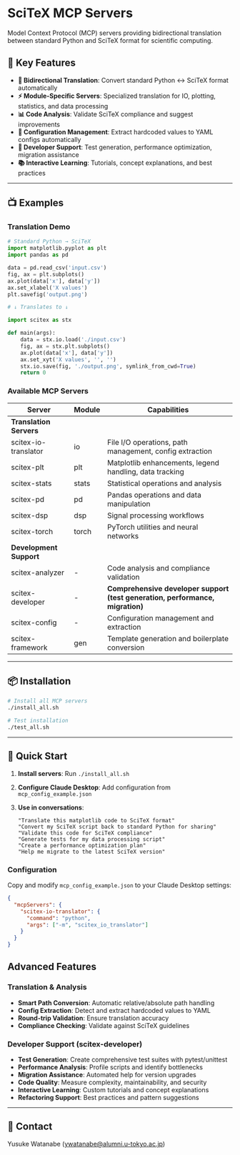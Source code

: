 # SciTeX MCP Servers

Model Context Protocol (MCP) servers providing bidirectional translation between standard Python and SciTeX format for scientific computing.

## 🚀 Key Features
- **🔄 Bidirectional Translation**: Convert standard Python ↔ SciTeX format automatically
- **⚡ Module-Specific Servers**: Specialized translation for IO, plotting, statistics, and data processing
- **📊 Code Analysis**: Validate SciTeX compliance and suggest improvements
- **🔧 Configuration Management**: Extract hardcoded values to YAML configs automatically
- **🧪 Developer Support**: Test generation, performance optimization, migration assistance
- **📚 Interactive Learning**: Tutorials, concept explanations, and best practices

---

## 📺 Examples

### Translation Demo

```python
# Standard Python → SciTeX
import matplotlib.pyplot as plt
import pandas as pd

data = pd.read_csv('input.csv')
fig, ax = plt.subplots()
ax.plot(data['x'], data['y'])
ax.set_xlabel('X values')
plt.savefig('output.png')

# ↓ Translates to ↓

import scitex as stx

def main(args):
    data = stx.io.load('./input.csv')
    fig, ax = stx.plt.subplots()
    ax.plot(data['x'], data['y'])
    ax.set_xyt('X values', '', '')
    stx.io.save(fig, './output.png', symlink_from_cwd=True)
    return 0
```

### Available MCP Servers

| Server | Module | Capabilities |
|--------|--------|-------------|
| **Translation Servers** | | |
| scitex-io-translator | io | File I/O operations, path management, config extraction |
| scitex-plt | plt | Matplotlib enhancements, legend handling, data tracking |
| scitex-stats | stats | Statistical operations and analysis |
| scitex-pd | pd | Pandas operations and data manipulation |
| scitex-dsp | dsp | Signal processing workflows |
| scitex-torch | torch | PyTorch utilities and neural networks |
| **Development Support** | | |
| scitex-analyzer | - | Code analysis and compliance validation |
| scitex-developer | - | **Comprehensive developer support (test generation, performance, migration)** |
| scitex-config | - | Configuration management and extraction |
| scitex-framework | gen | Template generation and boilerplate conversion |

---

## 📦 Installation

```bash
# Install all MCP servers
./install_all.sh

# Test installation
./test_all.sh
```

---

## 🎯 Quick Start

1. **Install servers**: Run `./install_all.sh`

2. **Configure Claude Desktop**: Add configuration from `mcp_config_example.json`

3. **Use in conversations**:
   ```
   "Translate this matplotlib code to SciTeX format"
   "Convert my SciTeX script back to standard Python for sharing"
   "Validate this code for SciTeX compliance"
   "Generate tests for my data processing script"
   "Create a performance optimization plan"
   "Help me migrate to the latest SciTeX version"
   ```

### Configuration

Copy and modify `mcp_config_example.json` to your Claude Desktop settings:

```json
{
  "mcpServers": {
    "scitex-io-translator": {
      "command": "python",
      "args": ["-m", "scitex_io_translator"]
    }
  }
}
```

## Advanced Features

### Translation & Analysis
- **Smart Path Conversion**: Automatic relative/absolute path handling
- **Config Extraction**: Detect and extract hardcoded values to YAML
- **Round-trip Validation**: Ensure translation accuracy
- **Compliance Checking**: Validate against SciTeX guidelines

### Developer Support (scitex-developer)
- **Test Generation**: Create comprehensive test suites with pytest/unittest
- **Performance Analysis**: Profile scripts and identify bottlenecks
- **Migration Assistance**: Automated help for version upgrades
- **Code Quality**: Measure complexity, maintainability, and security
- **Interactive Learning**: Custom tutorials and concept explanations
- **Refactoring Support**: Best practices and pattern suggestions

---

## 📧 Contact
Yusuke Watanabe (ywatanabe@alumni.u-tokyo.ac.jp)

<!-- EOF -->